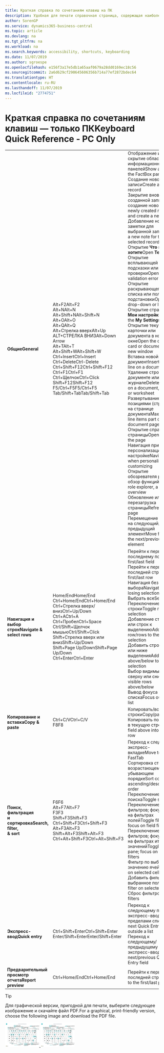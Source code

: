 ```yaml
---
title: Краткая справка по сочетаниям клавиш на ПК
description: Удобная для печати справочная страница, содержащая наиболее популярные сочетания клавиш для пользователей ПК.
author: SorenGP
ms.service: dynamics365-business-central
ms.topic: article
ms.devlang: na
ms.tgt_pltfrm: na
ms.workload: na
ms.search.keywords: accessibility, shortcuts, keyboarding
ms.date: 11/07/2019
ms.author: sgroespe
ms.openlocfilehash: e156f3a17e5db1a65aaf0679a28dd0169ec18c56
ms.sourcegitcommit: 2a6d629cf290645606356b714a77ef2872bdec64
ms.translationtype: HT
ms.contentlocale: ru-RU
ms.lasthandoff: 11/07/2019
ms.locfileid: "2774751"
---
```

# <a name="keyboard-quick-reference---pc-only"></a><span data-ttu-id="7ce04-103">Краткая справка по сочетаниям клавиш — только ПК</span><span class="sxs-lookup"><span data-stu-id="7ce04-103">Keyboard Quick Reference - PC Only</span></span>

||||  
|----------------|-----------|----------------|
|<span data-ttu-id="7ce04-104">**Общие**</span><span class="sxs-lookup"><span data-stu-id="7ce04-104">**General**</span></span>|<span data-ttu-id="7ce04-105">Alt+F2</span><span class="sxs-lookup"><span data-stu-id="7ce04-105">Alt+F2</span></span><br /><span data-ttu-id="7ce04-106">Alt+N</span><span class="sxs-lookup"><span data-stu-id="7ce04-106">Alt+N</span></span><br /><span data-ttu-id="7ce04-107">Alt+Shift+N</span><span class="sxs-lookup"><span data-stu-id="7ce04-107">Alt+Shift+N</span></span><br /><span data-ttu-id="7ce04-108">Alt+O</span><span class="sxs-lookup"><span data-stu-id="7ce04-108">Alt+O</span></span><br /><span data-ttu-id="7ce04-109">Alt+Q</span><span class="sxs-lookup"><span data-stu-id="7ce04-109">Alt+Q</span></span><br /><span data-ttu-id="7ce04-110">Alt+Стрелка вверх</span><span class="sxs-lookup"><span data-stu-id="7ce04-110">Alt+Up</span></span><br /><span data-ttu-id="7ce04-111">ALT+СТРЕЛКА ВНИЗ</span><span class="sxs-lookup"><span data-stu-id="7ce04-111">Alt+Down Arrow</span></span><br /><span data-ttu-id="7ce04-112">Alt+T</span><span class="sxs-lookup"><span data-stu-id="7ce04-112">Alt+T</span></span><br /><span data-ttu-id="7ce04-113">Alt+Shift+W</span><span class="sxs-lookup"><span data-stu-id="7ce04-113">Alt+Shift+W</span></span><br /><span data-ttu-id="7ce04-114">Ctrl+Insert</span><span class="sxs-lookup"><span data-stu-id="7ce04-114">Ctrl+Insert</span></span><br /><span data-ttu-id="7ce04-115">Ctrl+Delete</span><span class="sxs-lookup"><span data-stu-id="7ce04-115">Ctrl-Delete</span></span><br /><span data-ttu-id="7ce04-116">Ctrl+Shift+F12</span><span class="sxs-lookup"><span data-stu-id="7ce04-116">Ctrl+Shift+F12</span></span><br /><span data-ttu-id="7ce04-117">Ctrl+F1</span><span class="sxs-lookup"><span data-stu-id="7ce04-117">Ctrl+F1</span></span><br /><span data-ttu-id="7ce04-118">Ctrl+Щелчок</span><span class="sxs-lookup"><span data-stu-id="7ce04-118">Ctrl+Click</span></span><br /><span data-ttu-id="7ce04-119">Shift+F12</span><span class="sxs-lookup"><span data-stu-id="7ce04-119">Shift+F12</span></span><br /><span data-ttu-id="7ce04-120">F5/Ctrl+F5</span><span class="sxs-lookup"><span data-stu-id="7ce04-120">F5/Ctrl+F5</span></span><br /><span data-ttu-id="7ce04-121">Tab/Shift+Tab</span><span class="sxs-lookup"><span data-stu-id="7ce04-121">Tab/Shift+Tab</span></span><br />|<span data-ttu-id="7ce04-122">Отображение и скрытие области информационных панелей</span><span class="sxs-lookup"><span data-stu-id="7ce04-122">Show and hide the FactBox pane</span></span><br /><span data-ttu-id="7ce04-123">Создание новой записи</span><span class="sxs-lookup"><span data-stu-id="7ce04-123">Create a new record</span></span><br /><span data-ttu-id="7ce04-124">Закрытие вновь созданной записи и создание новой</span><span class="sxs-lookup"><span data-stu-id="7ce04-124">Close a newly created record and create a new one</span></span><br /><span data-ttu-id="7ce04-125">Добавление новой заметки для выбранной записи</span><span class="sxs-lookup"><span data-stu-id="7ce04-125">Add a new note for the selected record</span></span><br /><span data-ttu-id="7ce04-126">Открытие **Что вы хотите**</span><span class="sxs-lookup"><span data-stu-id="7ce04-126">Open **Tell me**</span></span><br /><span data-ttu-id="7ce04-127">Открытие всплывающей подсказки или ошибки проверки</span><span class="sxs-lookup"><span data-stu-id="7ce04-127">Open tooltip or validation error</span></span><br /><span data-ttu-id="7ce04-128">Открытие раскрывающегося списка или поля подстановки</span><span class="sxs-lookup"><span data-stu-id="7ce04-128">Open a drop-down or look up</span></span><br /><span data-ttu-id="7ce04-129">Открытие страницы **Мои настройки**</span><span class="sxs-lookup"><span data-stu-id="7ce04-129">Open the **My Settings** page</span></span><br /><span data-ttu-id="7ce04-130">Открытие текущей карточки или документа в новом окне</span><span class="sxs-lookup"><span data-stu-id="7ce04-130">Open the current card or document in a new window</span></span><br /><span data-ttu-id="7ce04-131">Вставка новой строки в документ</span><span class="sxs-lookup"><span data-stu-id="7ce04-131">Insert a new line on a document</span></span><br /><span data-ttu-id="7ce04-132">Удаление строки в документе или журнале</span><span class="sxs-lookup"><span data-stu-id="7ce04-132">Delete the line on a document, journal, or worksheet</span></span><br /><span data-ttu-id="7ce04-133">Развертывание части с позициями (строками) на странице документа</span><span class="sxs-lookup"><span data-stu-id="7ce04-133">Maximize the line items part on a document page</span></span><br /><span data-ttu-id="7ce04-134">Открытие справки для страницы</span><span class="sxs-lookup"><span data-stu-id="7ce04-134">Open help for the page</span></span><br /><span data-ttu-id="7ce04-135">Навигация при персонализации и настройке</span><span class="sxs-lookup"><span data-stu-id="7ce04-135">Navigate when personalizing and customizing</span></span><br /><span data-ttu-id="7ce04-136">Открытие обозревателя ролей, обзор функций</span><span class="sxs-lookup"><span data-stu-id="7ce04-136">Open the role explorer, a feature overview</span></span><br /><span data-ttu-id="7ce04-137">Обновление или перезагрузка страницы</span><span class="sxs-lookup"><span data-stu-id="7ce04-137">Refresh/reload page</span></span><br /><span data-ttu-id="7ce04-138">Перемещение фокуса на следующий/предыдущий элемент</span><span class="sxs-lookup"><span data-stu-id="7ce04-138">Move focus to the next/previous element</span></span>|
|<span data-ttu-id="7ce04-139">**Навигация и <br />выбор строк**</span><span class="sxs-lookup"><span data-stu-id="7ce04-139">**Navigate &<br />select rows**</span></span>| <span data-ttu-id="7ce04-140">Home/End</span><span class="sxs-lookup"><span data-stu-id="7ce04-140">Home/End</span></span><br /><span data-ttu-id="7ce04-141">Ctrl+Home/End</span><span class="sxs-lookup"><span data-stu-id="7ce04-141">Ctrl+Home/End</span></span> <br /><span data-ttu-id="7ce04-142">Ctrl+Стрелка вверх/вниз</span><span class="sxs-lookup"><span data-stu-id="7ce04-142">Ctrl+Up/Down</span></span><br /><span data-ttu-id="7ce04-143">Ctrl+A</span><span class="sxs-lookup"><span data-stu-id="7ce04-143">Ctrl+A</span></span> <br /><span data-ttu-id="7ce04-144">Ctrl+Пробел</span><span class="sxs-lookup"><span data-stu-id="7ce04-144">Ctrl+Space</span></span><br /><span data-ttu-id="7ce04-145">Ctrl/Shift+Щелчок мышью</span><span class="sxs-lookup"><span data-stu-id="7ce04-145">Ctrl/Shift+Click</span></span><br /><span data-ttu-id="7ce04-146">Shift+Стрелка вверх или вниз</span><span class="sxs-lookup"><span data-stu-id="7ce04-146">Shift+Up/Down</span></span><br /><span data-ttu-id="7ce04-147">Shift+Page Up/Down</span><span class="sxs-lookup"><span data-stu-id="7ce04-147">Shift+Page Up/Down</span></span><br /><span data-ttu-id="7ce04-148">Ctrl+Enter</span><span class="sxs-lookup"><span data-stu-id="7ce04-148">Ctrl+Enter</span></span>| <span data-ttu-id="7ce04-149">Перейти к первому или последнему полю</span><span class="sxs-lookup"><span data-stu-id="7ce04-149">Go to first/last field</span></span><br /><span data-ttu-id="7ce04-150">Перейти к первой или последней строке</span><span class="sxs-lookup"><span data-stu-id="7ce04-150">Go to first/last row</span></span><br /><span data-ttu-id="7ce04-151">Навигация без потери выбора</span><span class="sxs-lookup"><span data-stu-id="7ce04-151">Navigate without losing selection</span></span><br /><span data-ttu-id="7ce04-152">Выбрать все</span><span class="sxs-lookup"><span data-stu-id="7ce04-152">Select all</span></span><br /><span data-ttu-id="7ce04-153">Переключение выбора строки</span><span class="sxs-lookup"><span data-stu-id="7ce04-153">Toggle row selection</span></span><br /> <span data-ttu-id="7ce04-154">Добавление строки или строк к выделению</span><span class="sxs-lookup"><span data-stu-id="7ce04-154">Add the row/rows to the selection</span></span><br /><span data-ttu-id="7ce04-155">Добавить строку выше или ниже выделения</span><span class="sxs-lookup"><span data-stu-id="7ce04-155">Add row above/below to selection</span></span><br /><span data-ttu-id="7ce04-156">Выбор видимых строк сверху или снизу</span><span class="sxs-lookup"><span data-stu-id="7ce04-156">Select visible rows above/below</span></span> <br /><span data-ttu-id="7ce04-157">Вывод фокуса из списка</span><span class="sxs-lookup"><span data-stu-id="7ce04-157">Focus out of the list</span></span>|
|<span data-ttu-id="7ce04-158">**Копирование и вставка**</span><span class="sxs-lookup"><span data-stu-id="7ce04-158">**Copy & paste**</span></span>|<span data-ttu-id="7ce04-159">Ctrl+C/V</span><span class="sxs-lookup"><span data-stu-id="7ce04-159">Ctrl+C/V</span></span><br /><span data-ttu-id="7ce04-160">F8</span><span class="sxs-lookup"><span data-stu-id="7ce04-160">F8</span></span>|<span data-ttu-id="7ce04-161">Копировать/вставить строки</span><span class="sxs-lookup"><span data-stu-id="7ce04-161">Copy/paste rows</span></span><br /><span data-ttu-id="7ce04-162">Копировать поле выше в текущую строку</span><span class="sxs-lookup"><span data-stu-id="7ce04-162">Copy field above into current row</span></span>|
|<span data-ttu-id="7ce04-163">**Поиск, фильтрация <br />и сортировка**</span><span class="sxs-lookup"><span data-stu-id="7ce04-163">**Search, filter, <br />& sort**</span></span>|<span data-ttu-id="7ce04-164">F6</span><span class="sxs-lookup"><span data-stu-id="7ce04-164">F6</span></span><br /><span data-ttu-id="7ce04-165">Alt+F7</span><span class="sxs-lookup"><span data-stu-id="7ce04-165">Alt+F7</span></span><br /><span data-ttu-id="7ce04-166">F3</span><span class="sxs-lookup"><span data-stu-id="7ce04-166">F3</span></span><br /><span data-ttu-id="7ce04-167">Shift+F3</span><span class="sxs-lookup"><span data-stu-id="7ce04-167">Shift+F3</span></span><br /><span data-ttu-id="7ce04-168">Ctrl+Shift+F3</span><span class="sxs-lookup"><span data-stu-id="7ce04-168">Ctrl+Shift+F3</span></span><br /><span data-ttu-id="7ce04-169">Alt+F3</span><span class="sxs-lookup"><span data-stu-id="7ce04-169">Alt+F3</span></span><br /><span data-ttu-id="7ce04-170">Shift+Alt+F3</span><span class="sxs-lookup"><span data-stu-id="7ce04-170">Shift+Alt+F3</span></span><br /><span data-ttu-id="7ce04-171">Ctrl+Alt+Shift+F3</span><span class="sxs-lookup"><span data-stu-id="7ce04-171">Ctrl+Alt+Shift+F3</span></span>|<span data-ttu-id="7ce04-172">Переход к следующей экспресс-вкладке</span><span class="sxs-lookup"><span data-stu-id="7ce04-172">Move to next FastTab</span></span><br /><span data-ttu-id="7ce04-173">Сортировка столбца в возрастающем или убывающем порядке</span><span class="sxs-lookup"><span data-stu-id="7ce04-173">Sort column in ascending/descending order</span></span><br /><span data-ttu-id="7ce04-174">Переключение поиска</span><span class="sxs-lookup"><span data-stu-id="7ce04-174">Toggle search</span></span><br /><span data-ttu-id="7ce04-175">Переключение области фильтров; фокусировка на фильтрах полей</span><span class="sxs-lookup"><span data-stu-id="7ce04-175">Toggle filter pane; focus on field filters</span></span><br /><span data-ttu-id="7ce04-176">Переключение области фильтров; фокусировка на фильтрах итоговых значений</span><span class="sxs-lookup"><span data-stu-id="7ce04-176">Toggle filter pane; focus on totals filters</span></span><br /><span data-ttu-id="7ce04-177">Фильтр по выбранному значению ячейки</span><span class="sxs-lookup"><span data-stu-id="7ce04-177">Filter on selected cell value</span></span><br /><span data-ttu-id="7ce04-178">Добавить фильтр в выбранное поле</span><span class="sxs-lookup"><span data-stu-id="7ce04-178">Add filter on selected field</span></span><br /><span data-ttu-id="7ce04-179">Сброс фильтров</span><span class="sxs-lookup"><span data-stu-id="7ce04-179">Reset filters</span></span>|
|<span data-ttu-id="7ce04-180">**Экспресс-ввод**</span><span class="sxs-lookup"><span data-stu-id="7ce04-180">**Quick entry**</span></span>|<span data-ttu-id="7ce04-181">Ctrl+Shift+Enter</span><span class="sxs-lookup"><span data-stu-id="7ce04-181">Ctrl+Shift+Enter</span></span><br /><span data-ttu-id="7ce04-182">Enter/Shift+Enter</span><span class="sxs-lookup"><span data-stu-id="7ce04-182">Enter/Shift+Enter</span></span>|<span data-ttu-id="7ce04-183">Переход к следующему полю экспресс-ввода за пределами списка</span><span class="sxs-lookup"><span data-stu-id="7ce04-183">Go to next Quick Entry field outside a list</span></span><br /><span data-ttu-id="7ce04-184">Переход к следующему/предыдущему полю экспресс-ввода</span><span class="sxs-lookup"><span data-stu-id="7ce04-184">Go to next/previous Quick Entry field</span></span>|
|<span data-ttu-id="7ce04-185">**Предварительный просмотр отчета**</span><span class="sxs-lookup"><span data-stu-id="7ce04-185">**Report preview**</span></span>|<span data-ttu-id="7ce04-186">Ctrl+Home/End</span><span class="sxs-lookup"><span data-stu-id="7ce04-186">Ctrl+Home/End</span></span>|<span data-ttu-id="7ce04-187">Перейти к первой/последней странице</span><span class="sxs-lookup"><span data-stu-id="7ce04-187">Go to the first/last page</span></span>|

> [!TIP]
> <span data-ttu-id="7ce04-188">Для графической версии, пригодной для печати, выберите следующее изображение и скачайте файл PDF.</span><span class="sxs-lookup"><span data-stu-id="7ce04-188">For a graphical, print-friendly version, choose the following image and download the PDF file.</span></span>
>
> <span data-ttu-id="7ce04-189">[ ![](media/keyboard_shortcut_inline.png) ](media/keyboard_shortcuts.pdf)</span><span class="sxs-lookup"><span data-stu-id="7ce04-189">[ ![](media/keyboard_shortcut_inline.png) ](media/keyboard_shortcuts.pdf)</span></span>
